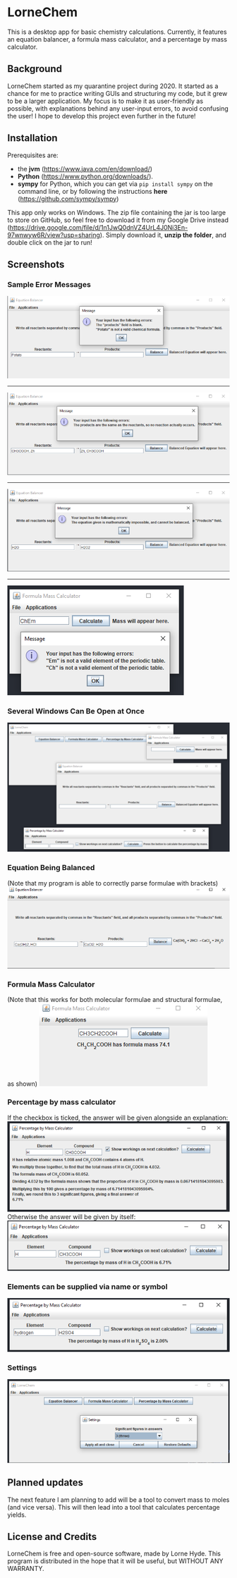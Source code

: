 # LorneChem
This is a desktop app for basic chemistry calculations. Currently, it features an equation balancer, a formula mass
calculator, and a percentage by mass calculator.

## Background
LorneChem started as my quarantine project during 2020. It started as a chance for me to practice writing GUIs 
and structuring my code, but it grew to be a larger application. My focus is to make it as user-friendly as possible, 
with explanations behind any user-input errors, to avoid confusing the user! I hope to develop this project even further
in the future!
## Installation
Prerequisites are:
- the **jvm** (https://www.java.com/en/download/)
- **Python** (https://www.python.org/downloads/). 
- **sympy** for Python, which you can get via ```pip install sympy``` on the command line, or by 
following the instructions **here** (https://github.com/sympy/sympy)

This app only works on Windows. The zip file containing the jar is too large to store on GitHub, so feel free to download it from my Google Drive instead (https://drive.google.com/file/d/1n1JwQ0dnVZ4UrL4J0Ni3En-97wnwyw6R/view?usp=sharing). Simply download it, **unzip the folder**, and double click on the jar to run!
## Screenshots
### Sample Error Messages
![A screenshot showing a popup error message, stating that "The products field is blank" and "Potato is not a valid chemical formula."](/screenshots/potato.PNG "Example of an error message")

---
![A screenshot showing a popup error message, stating that "The products are the same as the reactants, so no reaction actually occurs."](/screenshots/products_same_reactants.PNG "Example of an error message")

---
![A screenshot showing a popup error message, stating that "The equation given is mathematcially impossible, and cannot be balanced"](/screenshots/mathematically_impossible.PNG "Example of an error message")

---
![A screenshot showing a popup error message, stating that "Em is not a valid element of the periodic table" and "Ch is not a valid element of the periodic table."](/screenshots/invalid_elems.PNG "Example of an error message")

### Several Windows Can Be Open at Once
![The main menu and all 3 sub-applications are all open at once](/screenshots/multiple_guis.PNG "Multiple windows")

### Equation Being Balanced
(Note that my program is able to correctly parse formulae with brackets)
![A screenshot showing my program balancing the equation for the reaction of calcium hydroxide with hyrdrochloric acid"](/screenshots/calcium_hydroxide_reaction.PNG "Equation balancer")

### Formula Mass Calculator
(Note that this works for both molecular formulae and structural formulae, as shown)
![A screenshot showing my program correctly calculating the formula mass of propanoic acid as 74.1"](/screenshots/formula_mass.PNG "Formula mass calculator")

### Percentage by mass calculator

If the checkbox is ticked, the answer will be given alongside an explanation:
!["My program giving a detailed explaation of how to calculate the percentage by mass of hydrogen in ethanoic acid"](/screenshots/workings.PNG "Percentage by mass calculator with workings")
Otherwise the answer will be given by itself:
!["My program correctly giving a percentage by mass of hydrogen in ethanoic acid as 6.71%"](/screenshots/percentage_by_mass.PNG "Percentage by mass calculator without workings")

### Elements can be supplied via name or symbol
!["My program correctly giving a percentage by mass of hydrogen in sulfuric acid as 2.06%"](/screenshots/element_as_word.PNG "Element hydrogen is supplied by name")

### Settings
![A drop-down menu for the user to choose how many significant figures should be present in the output"](/screenshots/settings.PNG "Settings")

## Planned updates
The next feature I am planning to add will be a tool to convert mass to moles (and vice versa). This will then lead into
a tool that calculates percentage yields.
## License and Credits
LorneChem is free and open-source software, made by Lorne Hyde.
This program is distributed in the hope that it will be useful, but WITHOUT ANY WARRANTY.
